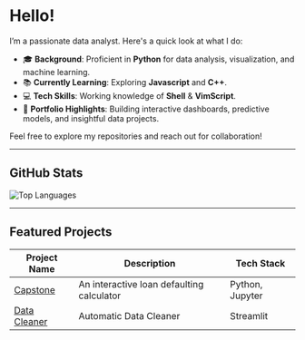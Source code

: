# Hello! 

I’m a passionate data analyst. Here's a quick look at what I do:

- 🎓 **Background**: Proficient in **Python** for data analysis, visualization, and machine learning.
- 📚 **Currently Learning**: Exploring **Javascript** and **C++**.
- 💻 **Tech Skills**: Working knowledge of **Shell** & **VimScript**.
- 🌟 **Portfolio Highlights**: Building interactive dashboards, predictive models, and insightful data projects.

Feel free to explore my repositories and reach out for collaboration! 

---

##  GitHub Stats

![Top Languages](https://github-readme-stats.vercel.app/api/top-langs/?username=Burhan077&layout=compact&theme=red)

---


## Featured Projects

| Project Name | Description | Tech Stack |
|--------------|-------------|------------|
| [Capstone](https://github.com/Burhan077/Capstone) | An interactive loan defaulting calculator | Python, Jupyter |
| [Data Cleaner](https://github.com/Burhan077/DataCleaning) | Automatic Data Cleaner | Streamlit |

